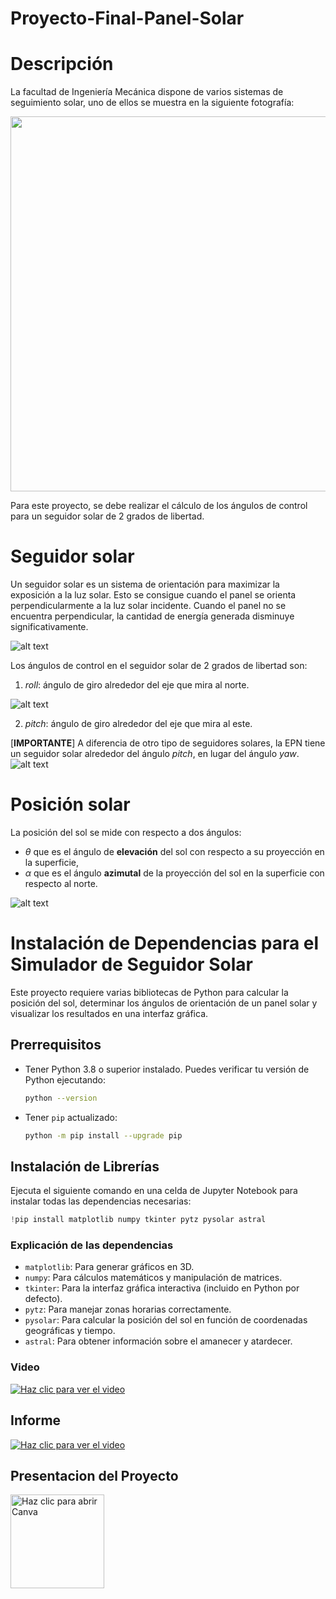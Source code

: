 # Proyecto-Final-Panel-Solar

# Descripción
La facultad de Ingeniería Mecánica dispone de varios sistemas de seguimiento solar, uno de ellos se muestra en la siguiente fotografía:

<img src="assets/Imagen-7.jpg" width="600" />

Para este proyecto, se debe realizar el cálculo de los ángulos de control para un seguidor solar de 2 grados de libertad. 

# Seguidor solar
Un seguidor solar es un sistema de orientación para maximizar la exposición a la luz solar. Esto se consigue cuando el panel se orienta perpendicularmente a la luz solar incidente. Cuando el panel no se encuentra perpendicular, la cantidad de energía generada disminuye significativamente.

![alt text](assets/image-6.png)

Los ángulos de control en el seguidor solar de 2 grados de libertad son:

1. $roll$: ángulo de giro alrededor del eje que mira al norte.

![alt text](assets/image-3.png)

2. $pitch$: ángulo de giro alrededor del eje que mira al este.

[**IMPORTANTE**] A diferencia de otro tipo de seguidores solares, la EPN tiene un seguidor solar alrededor del ángulo $pitch$, en lugar del ángulo $yaw$. 
![alt text](assets/image-4.png)

# Posición solar
La posición del sol se mide con respecto a dos ángulos: 
* $\theta$ que es el ángulo de **elevación** del sol con respecto a su proyección en la superficie,
* $\alpha$ que es el ángulo **azimutal** de la proyección del sol en la superficie con respecto al norte.

![alt text](assets/image-1.png)

# Instalación de Dependencias para el Simulador de Seguidor Solar

Este proyecto requiere varias bibliotecas de Python para calcular la posición del sol, determinar los ángulos de orientación de un panel solar y visualizar los resultados en una interfaz gráfica.

## Prerrequisitos

- Tener Python 3.8 o superior instalado. Puedes verificar tu versión de Python ejecutando:
  ```sh
  python --version
  ```
- Tener `pip` actualizado:
  ```sh
  python -m pip install --upgrade pip
  ```

## Instalación de Librerías

Ejecuta el siguiente comando en una celda de Jupyter Notebook para instalar todas las dependencias necesarias:

```python
!pip install matplotlib numpy tkinter pytz pysolar astral
```

### Explicación de las dependencias

- `matplotlib`: Para generar gráficos en 3D.
- `numpy`: Para cálculos matemáticos y manipulación de matrices.
- `tkinter`: Para la interfaz gráfica interactiva (incluido en Python por defecto).
- `pytz`: Para manejar zonas horarias correctamente.
- `pysolar`: Para calcular la posición del sol en función de coordenadas geográficas y tiempo.
- `astral`: Para obtener información sobre el amanecer y atardecer.

### Video

[![Haz clic para ver el video](assets/Video.png)](assets/Video_de_ejecucion.mp4)

## Informe 
[![Haz clic para ver el video](assets/Imagen3.png)](Informe_ProyectoFinal.pdf)

## Presentacion del Proyecto

<a href="https://www.canva.com/design/DAGezUgIfC0/pfvBaL5aY5UGZGCEqbdWnA/edit">
  <img src="canva.jpg" alt="Haz clic para abrir Canva" width="150">
</a>
